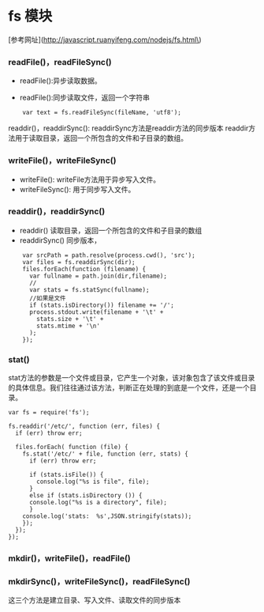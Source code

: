 fs 模块
=======

[参考网址](http://javascript.ruanyifeng.com/nodejs/fs.html\)

### readFile()，readFileSync()

-	readFile():异步读取数据。

-	readFile():同步读取文件，返回一个字符串

```
    var text = fs.readFileSync(fileName, 'utf8');
```

readdir()，readdirSync(): readdirSync方法是readdir方法的同步版本 readdir方法用于读取目录，返回一个所包含的文件和子目录的数组。

### writeFile()，writeFileSync()

-	writeFile(): writeFile方法用于异步写入文件。
-	writeFileSync(): 用于同步写入文件。

### readdir()，readdirSync()

-	readdir() 读取目录，返回一个所包含的文件和子目录的数组
-	readdirSync() 同步版本，

```
    var srcPath = path.resolve(process.cwd(), 'src');
    var files = fs.readdirSync(dir);
    files.forEach(function (filename) {
      var fullname = path.join(dir,filename);
      //
      var stats = fs.statSync(fullname);
      //如果是文件
      if (stats.isDirectory()) filename += '/';
      process.stdout.write(filename + '\t' +
        stats.size + '\t' +
        stats.mtime + '\n'
      );
    });
```

### stat()

stat方法的参数是一个文件或目录，它产生一个对象，该对象包含了该文件或目录的具体信息。我们往往通过该方法，判断正在处理的到底是一个文件，还是一个目录。

```
var fs = require('fs');

fs.readdir('/etc/', function (err, files) {
  if (err) throw err;

  files.forEach( function (file) {
    fs.stat('/etc/' + file, function (err, stats) {
      if (err) throw err;

      if (stats.isFile()) {
        console.log("%s is file", file);
      }
      else if (stats.isDirectory ()) {
      console.log("%s is a directory", file);
      }
    console.log('stats:  %s',JSON.stringify(stats));
    });
  });
});
```

### mkdir()，writeFile()，readFile()

### mkdirSync()，writeFileSync()，readFileSync()

这三个方法是建立目录、写入文件、读取文件的同步版本
